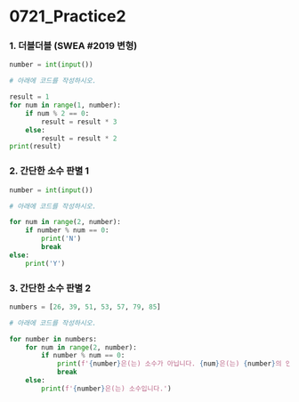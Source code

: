 # 0721_Practice2



### 1. 더블더블 (SWEA #2019 변형)

```python
number = int(input())

# 아래에 코드를 작성하시오.

result = 1
for num in range(1, number):
    if num % 2 == 0:
        result = result * 3
    else:
        result = result * 2
print(result)
```



### 2. 간단한 소수 판별 1

```python
number = int(input())

# 아래에 코드를 작성하시오.

for num in range(2, number):
    if number % num == 0:
        print('N')
        break
else:
    print('Y')
```



### 3. 간단한 소수 판별 2

```python
numbers = [26, 39, 51, 53, 57, 79, 85]

# 아래에 코드를 작성하시오.

for number in numbers:
    for num in range(2, number):
        if number % num == 0:
            print(f'{number}은(는) 소수가 아닙니다. {num}은(는) {number}의 인수입니다.')
            break
    else:
        print(f'{number}은(는) 소수입니다.')
```

